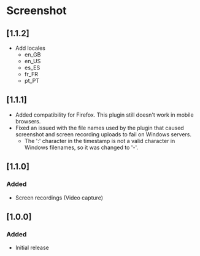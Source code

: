 # Screenshot

## [1.1.2]
- Add locales
  - en_GB
  - en_US
  - es_ES
  - fr_FR
  - pt_PT

## [1.1.1]
- Added compatibility for Firefox. This plugin still doesn't work in mobile browsers.
- Fixed an issued with the file names used by the plugin that caused screenshot and screen recording uploads to fail on Windows servers.
  - The ':' character in the timestamp is not a valid character in Windows filenames, so it was changed to '-'.

## [1.1.0]

### Added
- Screen recordings (Video capture)


## [1.0.0]

### Added
- Initial release
